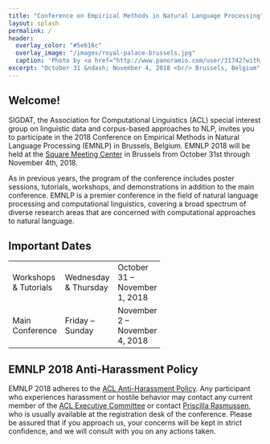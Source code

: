 ```yaml
---
title: "Conference on Empirical Methods in Natural Language Processing"
layout: splash
permalink: /
header:
  overlay_color: "#5e616c"
  overlay_image: "/images/royal-palace-brussels.jpg"
  caption: 'Photo by <a href="http://www.panoramio.com/user/31742?with_photo_id=10054360">Sergey Ashmarin</a> / <a href="https://creativecommons.org/licenses/by-sa/3.0/">CC BY-SA 3.0</a>'
excerpt: "October 31 &ndash; November 4, 2018 <br/> Brussels, Belgium"
---
```


<!-- <h2>News</h2> -->

<h2>Welcome!</h2>

SIGDAT, the Association for Computational Linguistics (ACL) special interest group on linguistic data and corpus-based approaches to NLP, invites you to participate in the 2018 Conference on Empirical Methods in Natural Language Processing (EMNLP) in Brussels, Belgium. EMNLP 2018 will be held at the [Square Meeting Center](http://square-brussels.com) in Brussels from October 31st through November 4th, 2018.

As in previous years, the program of the conference includes poster sessions, tutorials, workshops, and demonstrations in addition to the main conference. EMNLP is a premier conference in the field of natural language processing and computational linguistics, covering a broad spectrum of diverse research areas that are concerned with computational approaches to natural language.

<h2>Important Dates</h2>

<table style="width: 60%">
    <tbody>
        <tr>
            <td>Workshops &amp; Tutorials</td>
            <td>Wednesday &amp; Thursday</td>
            <td>October 31 &ndash; November 1, 2018</td>
        </tr>    
        <tr>
            <td>Main Conference</td>
            <td>Friday &ndash; Sunday</td>
            <td>November 2 &ndash; November 4, 2018</td>
        </tr>
    </tbody>
</table>

<h2>EMNLP 2018 Anti-Harassment Policy</h2>
EMNLP 2018 adheres to the <a href="https://www.aclweb.org/adminwiki/index.php?title=Anti-Harassment_Policy">ACL Anti-Harassment Policy</a>. Any participant who experiences harassment or hostile behavior may contact any current member of the <a href="https://www.aclweb.org/portal/about">ACL Executive Committee</a> or contact <a href="mailto:acl@aclweb.org">Priscilla Rasmussen</a>, who is usually available at the registration desk of the conference. Please be assured that if you approach us, your concerns will be kept in strict confidence, and we will consult with you on any actions taken.
